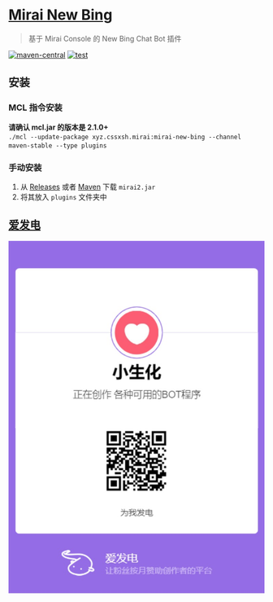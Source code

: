 # [Mirai New Bing](https://github.com/cssxsh/mirai-new-bing)

> 基于 Mirai Console 的 New Bing Chat Bot 插件

[![maven-central](https://img.shields.io/maven-central/v/xyz.cssxsh.mirai/mirai-new-bing)](https://search.maven.org/artifact/xyz.cssxsh.mirai/mirai-new-bing)
[![test](https://github.com/cssxsh/mirai-new-bing/actions/workflows/test.yml/badge.svg)](https://github.com/cssxsh/mirai-new-bing/actions/workflows/test.yml)

## 安装

### MCL 指令安装

**请确认 mcl.jar 的版本是 2.1.0+**  
`./mcl --update-package xyz.cssxsh.mirai:mirai-new-bing --channel maven-stable --type plugins`

### 手动安装

1.  从 [Releases](https://github.com/cssxsh/mirai-new-bing/releases) 或者 [Maven](https://repo1.maven.org/maven2/xyz/cssxsh/mirai/mirai-new-bing/) 下载 `mirai2.jar`
2.  将其放入 `plugins` 文件夹中

## [爱发电](https://afdian.net/@cssxsh)

![afdian](.github/afdian.jpg)
